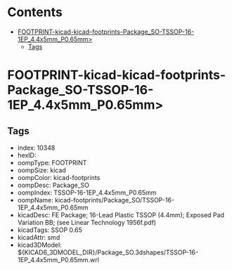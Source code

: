 



Contents
========

* [FOOTPRINT-kicad-kicad-footprints-Package_SO-TSSOP-16-1EP_4.4x5mm_P0.65mm>](#footprint-kicad-kicad-footprints-package_so-tssop-16-1ep_44x5mm_p065mm)
	* [Tags](#tags)

# FOOTPRINT-kicad-kicad-footprints-Package_SO-TSSOP-16-1EP_4.4x5mm_P0.65mm>

## Tags

- index: 10348
- hexID: 
- oompType: FOOTPRINT
- oompSize: kicad
- oompColor: kicad-footprints
- oompDesc: Package_SO
- oompIndex: TSSOP-16-1EP_4.4x5mm_P0.65mm
- oompName: kicad-footprints/Package_SO/TSSOP-16-1EP_4.4x5mm_P0.65mm
- kicadDesc: FE Package; 16-Lead Plastic TSSOP (4.4mm); Exposed Pad Variation BB; (see Linear Technology 1956f.pdf)
- kicadTags: SSOP 0.65
- kicadAttr: smd
- kicad3DModel: ${KICAD6_3DMODEL_DIR}/Package_SO.3dshapes/TSSOP-16-1EP_4.4x5mm_P0.65mm.wrl
